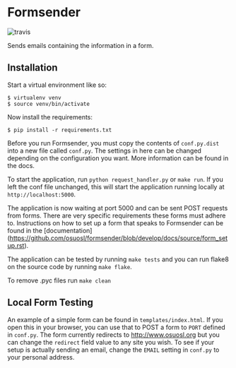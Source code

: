 Formsender
==========

![travis](https://travis-ci.org/osuosl/formsender.svg?branch=develop)

Sends emails containing the information in a form.

Installation
------------

Start a virtual environment like so:

```
$ virtualenv venv
$ source venv/bin/activate
```

Now install the requirements:

```
$ pip install -r requirements.txt
```

Before you run Formsender, you must copy the contents of `conf.py.dist` into a
new file called `conf.py`. The settings in here can be changed depending on the
configuration you want. More information can be found in the docs.

To start the application, run `python request_handler.py` or `make run`. If you
left the conf file unchanged, this will start the application running locally at
`http://localhost:5000`.

The application is now waiting at port 5000 and can be sent POST requests from
forms. There are very specific requirements these forms must adhere to.
Instructions on how to set up a form that speaks to Formsender can be found in
the [documentation]
(https://github.com/osuosl/formsender/blob/develop/docs/source/form_setup.rst).

The application can be tested by running `make tests` and you can run flake8 on
the source code by running `make flake`.

To remove .pyc files run `make clean`

Local Form Testing
------------------

An example of a simple form can be found in `templates/index.html`. If you open
this in your browser, you can use that to POST a form to `PORT` defined in
`conf.py`. The form currently redirects to http://www.osuosl.org but you can
change the `redirect` field value to any site you wish. To see if your setup is
actually sending an email, change the `EMAIL` setting in `conf.py` to your
personal address.
